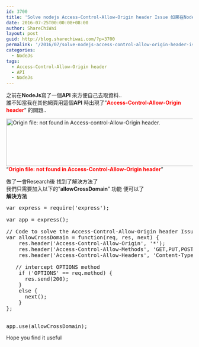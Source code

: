 ```yaml
---
id: 3700
title: 'Solve nodejs Access-Control-Allow-Origin header Issue 如果在NodeJS上解決&#8221;Access-Control-Allow-Origin header&#8221; 問題'
date: 2016-07-25T00:00:08+08:00
author: ShareChiWai
layout: post
guid: http://blog.sharechiwai.com/?p=3700
permalink: '/2016/07/solve-nodejs-access-control-allow-origin-header-issue-%e5%a6%82%e6%9e%9c%e5%9c%a8nodejs%e4%b8%8a%e8%a7%a3%e6%b1%baaccess-control-allow-origin-header-%e5%95%8f%e9%a1%8c/'
categories:
  - NodeJs
tags:
  - Access-Control-Allow-Origin header
  - API
  - NodeJs
---
```

之前在**NodeJs**寫了一個**API** 來方便自己去取資料..  
誰不知當我在其他網頁用這個**API** 時出現了&#8221;<span style="color: #ff0000;"><strong>Access-Control-Allow-Origin header</strong></span>&#8221; 的問題..

<img class="alignnone" src="http://i1.wp.com/farm9.static.flickr.com/8628/27965914454_056f4b8f14_z.jpg?resize=625%2C128" alt="Origin file: not found in Access-control-Allow-Origin header." width="625" height="128" />  
“<span style="color: #ff0000;"><strong>Origin file: not found in Access-Control-Allow-Origin header</strong></span>”

做了一會Research後 找到了解決方法了  
我們只需要加入以下的&#8221;**allowCrossDomain**&#8221; 功能 便可以了  
**解決方法**

<pre>var express = require('express');

var app = express();

// Code to solve the Access-Control-Allow-Origin header Issue
var allowCrossDomain = function(req, res, next) {
    res.header('Access-Control-Allow-Origin', '*');
    res.header('Access-Control-Allow-Methods', 'GET,PUT,POST,DELETE,OPTIONS');
    res.header('Access-Control-Allow-Headers', 'Content-Type, Authorization, Content-Length, X-Requested-With');

   // intercept OPTIONS method
    if ('OPTIONS' == req.method) {
      res.send(200);
    }
    else {
      next();
    }
};


app.use(allowCrossDomain);
</pre>

Hope you find it useful